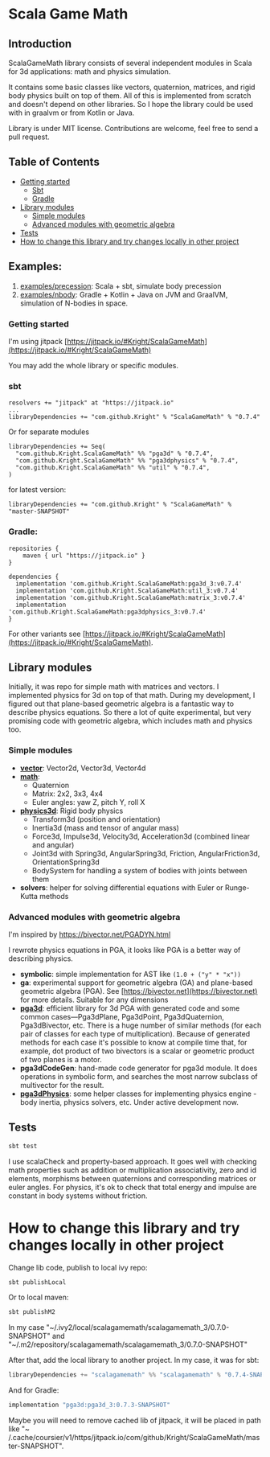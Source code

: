 # Scala Game Math

## Introduction

ScalaGameMath library consists of several independent modules in Scala for 3d applications: math and physics simulation.

It contains some basic classes like vectors, quaternion, matrices, and rigid body physics built on top of them. 
All of this is implemented from scratch and doesn't depend on other libraries. 
So I hope the library could be used with in graalvm or from Kotlin or Java. 

Library is under MIT license. Contributions are welcome, feel free to send a pull request.

## Table of Contents
- [Getting started](#Getting-started)
   - [Sbt](#sbt)
   - [Gradle](#Gradle)
- [Library modules](#Library-modules)
  - [Simple modules](#simple-modules)
  - [Advanced modules with geometric algebra](#advanced-modules-with-geometric-algebra)
- [Tests](#tests)
- [How to change this library and try changes locally in other project](#how-to-change-this-library-and-try-changes-locally-in-other-project)

## Examples:

1. [examples/precession](examples/precession/README.md): Scala + sbt, simulate body precession
2. [examples/nbody](examples/nbody/README.md): Gradle + Kotlin + Java on JVM and GraalVM, simulation of N-bodies in space.

### Getting started

I'm using jitpack [https://jitpack.io/#Kright/ScalaGameMath](https://jitpack.io/#Kright/ScalaGameMath)

You may add the whole library or specific modules.

### sbt

```
resolvers += "jitpack" at "https://jitpack.io"
...
libraryDependencies += "com.github.Kright" % "ScalaGameMath" % "0.7.4"
```

Or for separate modules

```
libraryDependencies += Seq(
  "com.github.Kright.ScalaGameMath" %% "pga3d" % "0.7.4",
  "com.github.Kright.ScalaGameMath" %% "pga3dphysics" % "0.7.4",
  "com.github.Kright.ScalaGameMath" %% "util" % "0.7.4",
)
```

for latest version:

```
libraryDependencies += "com.github.Kright" % "ScalaGameMath" % "master-SNAPSHOT"
```

### Gradle:

```
repositories {
    maven { url "https://jitpack.io" }
}

dependencies {
  implementation 'com.github.Kright.ScalaGameMath:pga3d_3:v0.7.4'
  implementation 'com.github.Kright.ScalaGameMath:util_3:v0.7.4'
  implementation 'com.github.Kright.ScalaGameMath:matrix_3:v0.7.4'
  implementation 'com.github.Kright.ScalaGameMath:pga3dphysics_3:v0.7.4'
}
```

For other variants see [https://jitpack.io/#Kright/ScalaGameMath](https://jitpack.io/#Kright/ScalaGameMath).

## Library modules

Initially, it was repo for simple math with matrices and vectors. I implemented physics for 3d on top of that math. During my development, I figured out that plane-based geometric algebra is a fantastic way to describe physics
equations. So there a lot of quite experimental, but very promising code with geometric algebra, which includes math and physics
too.

### Simple modules

* [**vector**](vector/README.md): Vector2d, Vector3d, Vector4d
* [**math**](math/README.md):
    * Quaternion
    * Matrix: 2x2, 3x3, 4x4
    * Euler angles: yaw Z, pitch Y, roll X
* [**physics3d**](physics3d/README.md): Rigid body physics
    * Transform3d (position and orientation)
    * Inertia3d (mass and tensor of angular mass)
    * Force3d, Impulse3d, Velocity3d, Acceleration3d (combined linear and angular)
    * Joint3d with Spring3d, AngularSpring3d, Friction, AngularFriction3d, OrientationSpring3d
    * BodySystem for handling a system of bodies with joints between them
* **solvers**: helper for solving differential equations with Euler or Runge-Kutta methods

### Advanced modules with geometric algebra

I'm inspired by https://bivector.net/PGADYN.html

I rewrote physics equations in PGA, it looks like PGA is a better way of describing physics.

* **symbolic**: simple implementation for AST like `(1.0 + ("y" * "x"))`
* **ga**: experimental support for geometric algebra (GA) and plane-based geometric algebra (PGA).
  See [https://bivector.net](https://bivector.net) for more details. Suitable for any dimensions
* [**pga3d**](pga3d/README.md): efficient library for 3d PGA with generated code and some common cases—Pga3dPlane, Pga3dPoint,
  Pga3dQuaternion, Pga3dBivector, etc.
  There is a huge number of similar methods (for each pair of classes for each type of multiplication). Because of
  generated methods for each case it's possible to know at compile time that, for example, dot product of two bivectors
  is a scalar or geometric product of two planes is a motor.
* **pga3dCodeGen**: hand-made code generator for pga3d module. It does operations in symbolic form, and searches the
  most narrow subclass of multivector for the result.
* [**pga3dPhysics**](pga3dPhysics/README.md): some helper classes for implementing physics engine - body inertia, physics solvers, etc. Under active development now.


## Tests

```bash
sbt test
```

I use scalaCheck and property-based approach. It goes well with checking math properties such as addition or
multiplication associativity, zero and id elements, morphisms between quaternions and corresponding matrices or euler
angles.
For physics, it's ok to check that total energy and impulse are constant in body systems without friction.

# How to change this library and try changes locally in other project

Change lib code, publish to local ivy repo:

```bash
sbt publishLocal
```

Or to local maven:

```bash
sbt publishM2
```

In my case "\~/.ivy2/local/scalagamemath/scalagamemath_3/0.7.0-SNAPSHOT" 
and "\~/.m2/repository/scalagamemath/scalagamemath_3/0.7.0-SNAPSHOT"

After that, add the local library to another project. In my case, it was for sbt:

```scala
libraryDependencies += "scalagamemath" %% "scalagamemath" % "0.7.4-SNAPSHOT"
```

And for Gradle:

```groovy
implementation "pga3d:pga3d_3:0.7.3-SNAPSHOT"
```

Maybe you will need to remove cached lib of jitpack, it will be placed in path like "~
/.cache/coursier/v1/https/jitpack.io/com/github/Kright/ScalaGameMath/master-SNAPSHOT".
